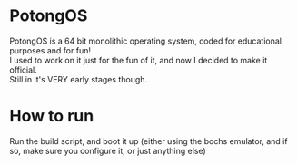 # PotongOS
PotongOS is a 64 bit monolithic operating system, coded for educational purposes and for fun! <br />
I used to work on it just for the fun of it, and now I decided to make it official. <br />
Still in it's VERY early stages though.

# How to run
Run the build script, and boot it up (either using the bochs emulator, and if so, make sure you configure it, or just anything else)